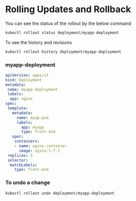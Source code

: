 # Rolling Updates and Rollback

You can see the status of the rollout by the below command

```bash
kubectl rollout status deployment/myapp-deployment
```

To see the history and revisions

```bash
kubectl rollout history deployment/myapp-deployment
```

### myapp-deployment

```yml
apiVersion: apps/v1
kind: Deployment
metadata:
 name: myapp-deployment
 labels:
  app: nginx
spec:
 template:
   metadata:
     name: myap-pod
     labels:
       app: myapp
       type: front-end
   spec:
    containers:
    - name: nginx-container
      image: nginx:1.7.1
 replicas: 3
 selector:
  matchLabels:
    type: front-end
```
### To undo a change

```bash
kubectl rollout undo deployment/myapp-deployment
```
